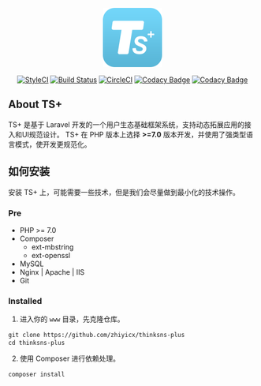 <p align="center"><img src=".github/plus.png"></p>

<p align="center">
<a href="https://styleci.io/repos/76627423"><img src="https://styleci.io/repos/76627423/shield?branch=master" alt="StyleCI"></a>
<a href="https://travis-ci.org/zhiyicx/thinksns-plus"><img src="https://travis-ci.org/zhiyicx/thinksns-plus.svg?branch=master" alt="Build Status"></a>
<a href="https://circleci.com/gh/zhiyicx/thinksns-plus/tree/master"><img src="https://circleci.com/gh/zhiyicx/thinksns-plus/tree/master.svg?style=svg" alt="CircleCI"></a>
<a href="https://www.codacy.com/app/shiweidu/thinksns-plus?utm_source=github.com&utm_medium=referral&utm_content=zhiyicx/thinksns-plus&utm_campaign=badger"><img src="https://api.codacy.com/project/badge/Grade/8320deaa80b8489f95fcedaae6df079d" alt="Codacy Badge"></a>
<a href="https://www.codacy.com/app/shiweidu/thinksns-plus?utm_source=github.com&utm_medium=referral&utm_content=zhiyicx/thinksns-plus&utm_campaign=Badge_Coverage"><img src="https://api.codacy.com/project/badge/Coverage/8320deaa80b8489f95fcedaae6df079d" alt="Codacy Badge"></a>
</p>

## About TS+

TS+ 是基于 Laravel 开发的一个用户生态基础框架系统，支持动态拓展应用的接入和UI规范设计。
TS+ 在 PHP 版本上选择 **>=7.0** 版本开发，并使用了强类型语言模式，使开发更规范化。

## 如何安装

安装 TS+ 上，可能需要一些技术，但是我们会尽量做到最小化的技术操作。

### Pre

- PHP >= 7.0
- Composer
    * ext-mbstring
    * ext-openssl
- MySQL
- Nginx | Apache | IIS
- Git

### Installed

1. 进入你的 `www` 目录，先克隆仓库。
```shell
git clone https://github.com/zhiyicx/thinksns-plus
cd thinksns-plus
```
2. 使用 Composer 进行依赖处理。
```shell
composer install
```
